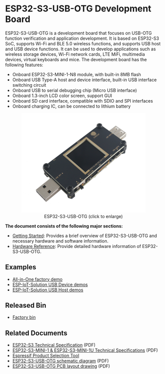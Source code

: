 # ESP32-S3-USB-OTG Development Board

ESP32-S3-USB-OTG is a development board that focuses on USB-OTG function verification and application development. It is based on ESP32-S3 SoC, supports Wi-Fi and BLE 5.0 wireless functions, and supports USB host and USB device functions. It can be used to develop applications such as wireless storage devices, Wi-Fi network cards, LTE MiFi, multimedia devices, virtual keyboards and mice. The development board has the following features:

* Onboard ESP32-S3-MINI-1-N8 module, with built-in 8MB flash
* Onboard USB Type-A host and device interface, built-in USB interface switching circuit
* Onboard USB to serial debugging chip (Micro USB interface)
* Onboard 1.3-inch LCD color screen, support GUI
* Onboard SD card interface, compatible with SDIO and SPI interfaces
* Onboard charging IC, can be connected to lithium battery

<div align="center">
    <img src="./_static/pic_product_esp32_s3_otg.png" width="400px"/>
</div>
<div align="center"> ESP32-S3-USB-OTG (click to enlarge) </div>

**The document consists of the following major sections:**

* [Getting Started](https://docs.espressif.com/projects/espressif-esp-dev-kits/en/latest/esp32s3/esp32-s3-usb-otg/user_guide.html#getting-started): Provides a brief overview of ESP32-S3-USB-OTG and necessary hardware and software information.
* [Hardware Reference](https://docs.espressif.com/projects/espressif-esp-dev-kits/en/latest/esp32s3/esp32-s3-usb-otg/user_guide.html#hardware-reference): Provide detailed hardware information of ESP32-S3-USB-OTG.

## Examples

* [All-in-One factory demo](./examples/factory/)
* [ESP-IoT-Solution USB Device demos](https://github.com/espressif/esp-iot-solution/tree/usb/add_usb_solutions/examples/usb/device)
* [ESP-IoT-Solution USB Host demos](https://github.com/espressif/esp-iot-solution/tree/usb/add_usb_solutions/examples/usb/host)

## Released Bin

* [Factory bin](./examples/factory/factory_bin)

## Related Documents

* [ESP32-S3 Technical Specification](https://www.espressif.com/sites/default/files/documentation/esp32-s3_datasheet_cn.pdf) (PDF)
* [ESP32-S3-MINI-1 & ESP32-S3-MINI-1U Technical Specifications](https://www.espressif.com/sites/default/files/documentation/esp32-s3-mini-1_mini-1u_datasheet_cn.pdf) (PDF)
* [Espressif Product Selection Tool](https://products.espressif.com/#/product-selector?names=)
* [ESP32-S3-USB-OTG schematic diagram](./docs/zh_CN/esp32s3/esp32-s3-usb-otg/hw/schematics/SCH_ESP32-S3_USB_OTG.pdf) (PDF)
* [ESP32-S3-USB-OTG PCB layout drawing](./docs/zh_CN/esp32s3/esp32-s3-usb-otg/hw/schematics/PCB_ESP32-S3_USB_OTG.pdf) (PDF)
  
